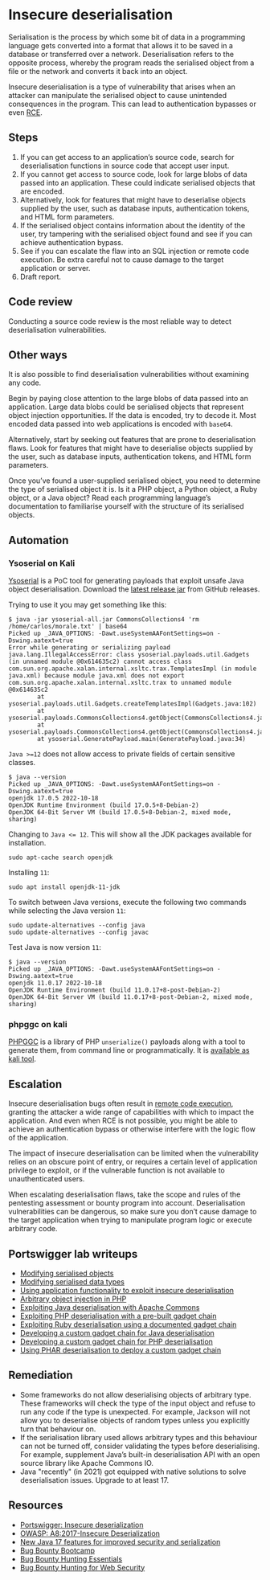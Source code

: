 # Insecure deserialisation

Serialisation is the process by which some bit of data in a programming language gets converted into a format that allows it to be saved in a database or transferred over a network. Deserialisation refers to the opposite process, whereby the program reads the serialised object from a file or the network and converts it back into an object.

Insecure deserialisation is a type of vulnerability that arises when an attacker can manipulate the serialised object to cause unintended consequences in the program. This can lead to authentication bypasses or even [RCE](rce.md).

## Steps

1. If you can get access to an application’s source code, search for deserialisation functions in source code that accept user input.
2. If you cannot get access to source code, look for large blobs of data passed into an application. These could indicate serialised objects that are encoded.
3. Alternatively, look for features that might have to deserialise objects supplied by the user, such as database inputs, authentication tokens, and HTML form parameters.
4. If the serialised object contains information about the identity of the user, try tampering with the serialised object found and see if you can achieve authentication bypass.
5. See if you can escalate the flaw into an SQL injection or remote code execution. Be extra careful not to cause damage to the target application or server.
6. Draft report.

## Code review

Conducting a source code review is the most reliable way to detect deserialisation vulnerabilities.

## Other ways

It is also possible to find deserialisation vulnerabilities without examining any code.

Begin by paying close attention to the large blobs of data passed into an application. Large data blobs could be serialised objects that represent object injection opportunities. If the data is encoded, try to decode it. Most encoded data passed into web applications is encoded with `base64`.

Alternatively, start by seeking out features that are prone to deserialisation flaws. Look for features that might have to deserialise objects supplied by the user, such as database inputs, authentication tokens, and HTML form parameters.

Once you’ve found a user-supplied serialised object, you need to determine the type of serialised object it is. Is it a PHP object, a Python object, a Ruby object, or a Java object? Read each programming language’s documentation to familiarise yourself with the structure of its serialised objects.

## Automation

### Ysoserial on Kali

[Ysoserial](https://github.com/frohoff/ysoserial) is a PoC tool for generating payloads that exploit unsafe Java object deserialisation. Download the [latest release jar](https://github.com/frohoff/ysoserial/releases/latest/download/ysoserial-all.jar) from GitHub releases.

Trying to use it you may get something like this:

```text
$ java -jar ysoserial-all.jar CommonsCollections4 'rm /home/carlos/morale.txt' | base64
Picked up _JAVA_OPTIONS: -Dawt.useSystemAAFontSettings=on -Dswing.aatext=true
Error while generating or serializing payload
java.lang.IllegalAccessError: class ysoserial.payloads.util.Gadgets (in unnamed module @0x614635c2) cannot access class com.sun.org.apache.xalan.internal.xsltc.trax.TemplatesImpl (in module java.xml) because module java.xml does not export com.sun.org.apache.xalan.internal.xsltc.trax to unnamed module @0x614635c2
        at ysoserial.payloads.util.Gadgets.createTemplatesImpl(Gadgets.java:102)
        at ysoserial.payloads.CommonsCollections4.getObject(CommonsCollections4.java:32)
        at ysoserial.payloads.CommonsCollections4.getObject(CommonsCollections4.java:26)
        at ysoserial.GeneratePayload.main(GeneratePayload.java:34)
```

`Java >=12` does not allow access to private fields of certain sensitive classes. 

```text
$ java --version
Picked up _JAVA_OPTIONS: -Dawt.useSystemAAFontSettings=on -Dswing.aatext=true
openjdk 17.0.5 2022-10-18
OpenJDK Runtime Environment (build 17.0.5+8-Debian-2)
OpenJDK 64-Bit Server VM (build 17.0.5+8-Debian-2, mixed mode, sharing)
```

Changing to `Java <= 12`. This will show all the JDK packages available for installation.

    sudo apt-cache search openjdk

Installing `11`:

    sudo apt install openjdk-11-jdk

To switch between Java versions, execute the following two commands while selecting the Java version `11`:

    sudo update-alternatives --config java
    sudo update-alternatives --config javac

Test Java is now version `11`:

```text
$ java --version                         
Picked up _JAVA_OPTIONS: -Dawt.useSystemAAFontSettings=on -Dswing.aatext=true
openjdk 11.0.17 2022-10-18
OpenJDK Runtime Environment (build 11.0.17+8-post-Debian-2)
OpenJDK 64-Bit Server VM (build 11.0.17+8-post-Debian-2, mixed mode, sharing)
```

### phpggc on kali 

[PHPGGC](https://github.com/ambionics/phpggc) is a library of PHP `unserialize()` payloads along with a tool to generate them, from command line or programmatically. It is [available as kali tool](https://www.kali.org/tools/phpggc/).

## Escalation

Insecure deserialisation bugs often result in [remote code execution](rce.md), granting the attacker a wide range of capabilities with which to impact the application. And even when RCE is not possible, you might be able to achieve an authentication bypass or otherwise interfere with the logic flow of the application.

The impact of insecure deserialisation can be limited when the vulnerability relies on an obscure point of entry, or requires a certain level of application privilege to exploit, or if the vulnerable function is not available to unauthenticated users.

When escalating deserialisation flaws, take the scope and rules of the pentesting assessment or bounty program into account. Deserialisation vulnerabilities can be dangerous, so make sure you don’t cause damage to the target application when trying to manipulate program logic or execute arbitrary code.

## Portswigger lab writeups

* [Modifying serialised objects](../deserialisation/1.md)
* [Modifying serialised data types](../deserialisation/2.md)
* [Using application functionality to exploit insecure deserialisation](../deserialisation/3.md)
* [Arbitrary object injection in PHP](../deserialisation/4.md)
* [Exploiting Java deserialisation with Apache Commons](../deserialisation/5.md)
* [Exploiting PHP deserialisation with a pre-built gadget chain](../deserialisation/6.md)
* [Exploiting Ruby deserialisation using a documented gadget chain](../deserialisation/7.md)
* [Developing a custom gadget chain for Java deserialisation](../deserialisation/8.md)
* [Developing a custom gadget chain for PHP deserialisation](../deserialisation/9.md)
* [Using PHAR deserialisation to deploy a custom gadget chain](../deserialisation/10.md)

## Remediation

* Some frameworks do not allow deserialising objects of arbitrary type. These frameworks will check the type of the input object and refuse to run any code if the type is unexpected. For example, Jackson will not allow you to deserialise objects of random types unless you explicitly turn that behaviour on.
* If the serialisation library used allows arbitrary types and this behaviour can not be turned off, consider validating the types before deserialising. For example, supplement Java’s built-in deserialisation API with an open source library like Apache Commons IO.
* Java "recently" (in 2021) got equipped with native solutions to solve deserialisation issues. Upgrade to at least 17.

## Resources

* [Portswigger: Insecure deserialization](https://portswigger.net/web-security/deserialization)
* [OWASP: A8:2017-Insecure Deserialization](https://owasp.org/www-project-top-ten/2017/A8_2017-Insecure_Deserialization)
* [New Java 17 features for improved security and serialization](https://snyk.io/blog/new-java-17-features-for-improved-security-and-serialization/)
* [Bug Bounty Bootcamp](https://nostarch.com/bug-bounty-bootcamp)
* [Bug Bounty Hunting Essentials](https://www.packtpub.com/product/bug-bounty-hunting-essentials/9781788626897)
* [Bug Bounty Hunting for Web Security](https://link.springer.com/book/10.1007/978-1-4842-5391-5)

